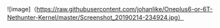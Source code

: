 ![image]（https://raw.githubusercontent.com/johanlike/Oneplus6-or-6T-Nethunter-Kernel/master/Screenshot_20190214-234924.jpg）
